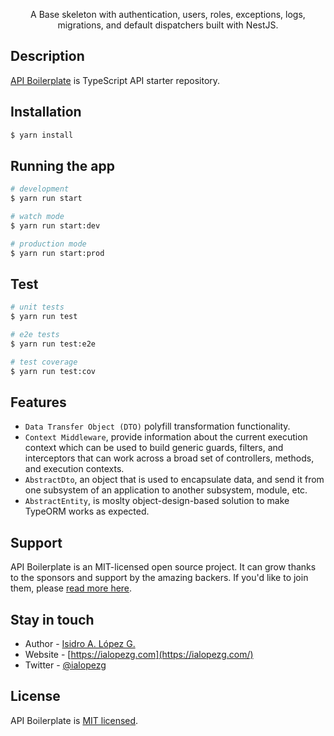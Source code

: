 <p align="center">A Base skeleton with authentication, users, roles, exceptions, logs, migrations, and default dispatchers built with NestJS.</p>

## Description

[API Boilerplate](https://github.com/ialopezg/api-boilerplate) is TypeScript API starter repository.

## Installation

```bash
$ yarn install
```

## Running the app

```bash
# development
$ yarn run start

# watch mode
$ yarn run start:dev

# production mode
$ yarn run start:prod
```

## Test

```bash
# unit tests
$ yarn run test

# e2e tests
$ yarn run test:e2e

# test coverage
$ yarn run test:cov
```

## Features

- `Data Transfer Object (DTO)` polyfill transformation functionality.
- `Context Middleware`, provide information about the current execution context which can be used to build generic guards, filters, and interceptors that can work across a broad set of controllers, methods, and execution contexts.
- `AbstractDto`,  an object that is used to encapsulate data, and send it from one subsystem of an application to another subsystem, module, etc.
- `AbstractEntity`, is moslty object-design-based solution to make TypeORM works as expected.

## Support

API Boilerplate is an MIT-licensed open source project. It can grow thanks to the sponsors and support by the amazing backers. If you'd like to join them, please [read more here](https://ialopezg.com/api-boilerplate).

## Stay in touch

- Author - [Isidro A. López G.](https://ialopezg.com)
- Website - [https://ialopezg.com](https://ialopezg.com/)
- Twitter - [@ialopezg](https://twitter.com/isidro.lopezg)

## License

API Boilerplate is [MIT licensed](LICENSE).
